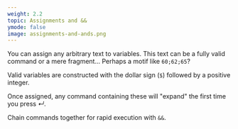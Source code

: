 ```yaml
---
weight: 2.2
topic: Assignments and &&
ymode: false
image: assignments-and-ands.png
---
```

You can assign any arbitrary text to variables. This text can be a fully valid command or a mere fragment... Perhaps a motif like `60;62;65`?

Valid variables are constructed with the dollar sign (`$`) followed by a positive integer.

Once assigned, any command containing these will "expand" the first time you press _&crarr;_.

Chain commands together for rapid execution with `&&`.